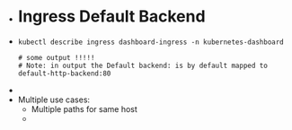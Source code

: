 - # Ingress Default Backend
- ```
  kubectl describe ingress dashboard-ingress -n kubernetes-dashboard
  
  # some output !!!!!
  # Note: in output the Default backend: is by default mapped to default-http-backend:80
  
  ```
-
- Multiple use cases:
	- Multiple paths for same host
	-